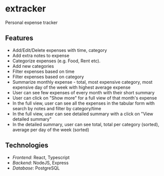 # extracker

Personal expense tracker

## Features

- Add/Edit/Delete expenses with time, category
- Add extra notes to expense
- Categorize expenses (e.g. Food, Rent etc).
- Add new categories
- Filter expenses based on time
- Filter expenses based on category
- Summarize monthly expense - total, most expensive category, most expensive day of the week with highest average expense
- User can see few expenses of every month with their short summary
- User can click on "Show more" for a full view of that month's expense
- In the full view, user can see all the expenses in the tabular form with search by notes and filter by category/time
- In the full view, user can see detailed summary with a click on "View detailed summary"
- In the detailed summary, user can see total, total per category (sorted), average per day of the week (sorted)

## Technologies

- *Frontend*: React, Typescript
- *Backend*: NodeJS, Express
- *Database*: PostgreSQL